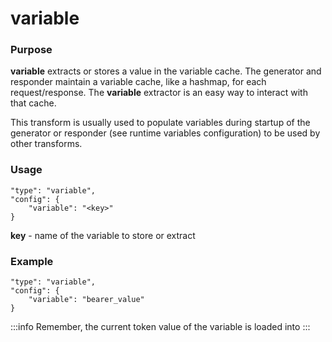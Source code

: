 # variable

### Purpose

**variable** extracts or stores a value in the variable cache. The generator and responder maintain a variable cache, like a hashmap, for each request/response. The **variable** extractor is an easy way to interact with that cache.

This transform is usually used to populate variables during startup of the generator or responder (see runtime variables configuration) to be used by other transforms.

### Usage

```
"type": "variable",
"config": {
    "variable": "<key>"
}
```

**key** - name of the variable to store or extract

### Example

```
"type": "variable",
"config": {
    "variable": "bearer_value"
}
```

:::info
Remember, the current token value of the variable is loaded into&#x20;
:::
